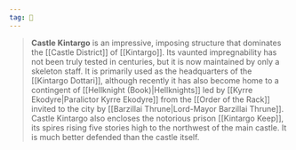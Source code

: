 ```yaml
---
tag: 🏰
---
```

> **Castle Kintargo** is an impressive, imposing structure that dominates the [[Castle District]] of [[Kintargo]]. Its vaunted impregnability has not been truly tested in centuries, but it is now maintained by only a skeleton staff.
> It is primarily used as the headquarters of the [[Kintargo Dottari]], although recently it has also become home to a contingent of [[Hellknight (Book)|Hellknights]] led by [[Kyrre Ekodyre|Paralictor Kyrre Ekodyre]] from the [[Order of the Rack]] invited to the city by [[Barzillai Thrune|Lord-Mayor Barzillai Thrune]].
> Castle Kintargo also encloses the notorious prison [[Kintargo Keep]], its spires rising five stories high to the northwest of the main castle. It is much better defended than the castle itself.








